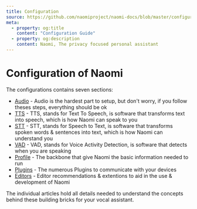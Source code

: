 ```yaml
---
title: Configuration
source: https://github.com/naomiproject/naomi-docs/blob/master/configuration/index.md
meta:
  - property: og:title
    content: "Configuration Guide"
  - property: og:description
    content: Naomi, The privacy focused personal assistant
---
```


# Configuration of Naomi

The configurations contains seven sections:

- [Audio](audio.html) - Audio is the hardest part to setup, but don't worry, if you follow theses steps, everything should be ok
- [TTS](tts.html) - TTS, stands for Text To Speech, is software that transforms text into speech, which is how Naomi can speak to you
- [STT](stt.html) - STT, stands for Speech to Text, is software that transforms spoken words & sentences into text, which is how Naomi can understand you
- [VAD](vad.html) - VAD, stands for Voice Activity Detection, is software that detects when you are speaking
- [Profile](profile.html) - The backbone that give Naomi the basic information needed to run
- [Plugins](plugins.html) - The numerous Plugins to communicate with your devices
- [Editors](editors.html) - Editor recommendations & extentions to aid in the use & development of Naomi

The individual articles hold all details needed to understand the concepts behind these building bricks for your vocal assistant.

<DocPreviousVersions/>
<EditPageLink/>
